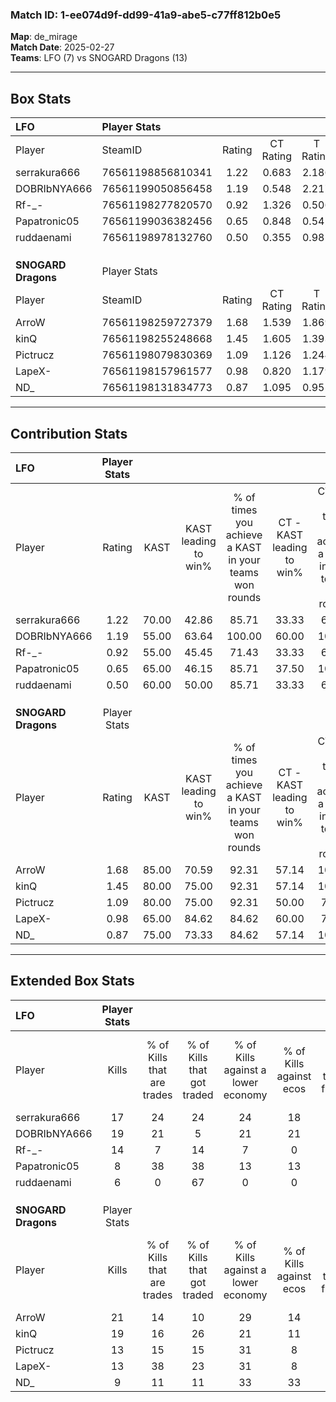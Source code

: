 ### Match ID: 1-ee074d9f-dd99-41a9-abe5-c77ff812b0e5  
**Map**: de_mirage  
**Match Date**: 2025-02-27  
**Teams**: LFO (7) vs SNOGARD Dragons (13)  

---  

## Box Stats  

| **LFO**             | Player Stats      |        |           |          |       |       |       |         |        |      |     |
| :- | :- | :-: | :-: | :-: | :-: | :-: | :-: | :-: | :-: | :-: | :-: |
| Player              | SteamID           | Rating | CT Rating | T Rating | KAST  |  ADR  | Kills | Assists | Deaths | K/D  | HS% |
| serrakura666        | 76561198856810341 |  1.22  |   0.683   |  2.186   | 70.00 | 78.6  |  17   |    1    |   13   | 1.31 | 35  |
| DOBRIbNYA666        | 76561199050856458 |  1.19  |   0.548   |  2.217   | 55.00 | 92.1  |  19   |    2    |   15   | 1.27 | 73  |
| Rf-_-               | 76561198277820570 |  0.92  |   1.326   |  0.506   | 55.00 | 84.4  |  14   |    1    |   16   | 0.88 | 14  |
| Papatronic05        | 76561199036382456 |  0.65  |   0.848   |  0.542   | 65.00 | 46.6  |   8   |    3    |   15   | 0.53 | 62  |
| ruddaenami          | 76561198978132760 |  0.50  |   0.355   |  0.981   | 60.00 | 45.8  |   6   |    4    |   16   | 0.38 | 83  |
|                     |                   |        |           |          |       |       |       |         |        |      |     |
|                     |                   |        |           |          |       |       |       |         |        |      |     |
|                     |                   |        |           |          |       |       |       |         |        |      |     |
| **SNOGARD Dragons** | Player Stats      |        |           |          |       |       |       |         |        |      |     |
| Player              | SteamID           | Rating | CT Rating | T Rating | KAST  |  ADR  | Kills | Assists | Deaths | K/D  | HS% |
| ArroW               | 76561198259727379 |  1.68  |   1.539   |  1.869   | 85.00 | 105.0 |  21   |    5    |   10   | 2.10 | 71  |
| kinQ                | 76561198255248668 |  1.45  |   1.605   |  1.393   | 80.00 | 98.0  |  19   |    3    |   13   | 1.46 | 47  |
| Pictrucz            | 76561198079830369 |  1.09  |   1.126   |  1.244   | 80.00 | 66.8  |  13   |    3    |   13   | 1.00 | 46  |
| LapeX-              | 76561198157961577 |  0.98  |   0.820   |  1.179   | 65.00 | 68.2  |  13   |    2    |   13   | 1.00 | 46  |
| ND_                 | 76561198131834773 |  0.87  |   1.095   |  0.955   | 75.00 | 71.2  |   9   |    8    |   15   | 0.60 | 55  |
---  

## Contribution Stats  

| **LFO**             | Player Stats |       |                      |                                                        |                           |                                                             |                          |                                                            |
| :- | :-: | :-: | :-: | :-: | :-: | :-: | :-: | :-: |
| Player              |    Rating    | KAST  | KAST leading to win% | % of times you achieve a KAST in your teams won rounds | CT - KAST leading to win% | CT - % of times you achieve a KAST in your teams won rounds | T - KAST leading to win% | T - % of times you achieve a KAST in your teams won rounds |
| serrakura666        |     1.22     | 70.00 |        42.86         |                         85.71                          |           33.33           |                            66.67                            |          50.00           |                           100.00                           |
| DOBRIbNYA666        |     1.19     | 55.00 |        63.64         |                         100.00                         |           60.00           |                           100.00                            |          66.67           |                           100.00                           |
| Rf-_-               |     0.92     | 55.00 |        45.45         |                         71.43                          |           33.33           |                            66.67                            |          60.00           |                           75.00                            |
| Papatronic05        |     0.65     | 65.00 |        46.15         |                         85.71                          |           37.50           |                           100.00                            |          60.00           |                           75.00                            |
| ruddaenami          |     0.50     | 60.00 |        50.00         |                         85.71                          |           33.33           |                            66.67                            |          66.67           |                           100.00                           |
|                     |              |       |                      |                                                        |                           |                                                             |                          |                                                            |
|                     |              |       |                      |                                                        |                           |                                                             |                          |                                                            |
|                     |              |       |                      |                                                        |                           |                                                             |                          |                                                            |
| **SNOGARD Dragons** | Player Stats |       |                      |                                                        |                           |                                                             |                          |                                                            |
| Player              |    Rating    | KAST  | KAST leading to win% | % of times you achieve a KAST in your teams won rounds | CT - KAST leading to win% | CT - % of times you achieve a KAST in your teams won rounds | T - KAST leading to win% | T - % of times you achieve a KAST in your teams won rounds |
| ArroW               |     1.68     | 85.00 |        70.59         |                         92.31                          |           57.14           |                           100.00                            |          80.00           |                           88.89                            |
| kinQ                |     1.45     | 80.00 |        75.00         |                         92.31                          |           57.14           |                           100.00                            |          88.89           |                           88.89                            |
| Pictrucz            |     1.09     | 80.00 |        75.00         |                         92.31                          |           50.00           |                            75.00                            |          90.00           |                           100.00                           |
| LapeX-              |     0.98     | 65.00 |        84.62         |                         84.62                          |           60.00           |                            75.00                            |          100.00          |                           88.89                            |
| ND_                 |     0.87     | 75.00 |        73.33         |                         84.62                          |           57.14           |                           100.00                            |          87.50           |                           77.78                            |
---  

## Extended Box Stats  

| **LFO**             | Player Stats |                            |                            |                                    |                         |                              |                                 |        |                             |                                     |                          |                               |                            |
| :- | :-: | :-: | :-: | :-: | :-: | :-: | :-: | :-: | :-: | :-: | :-: | :-: | :-: |
| Player              |    Kills     | % of Kills that are trades | % of Kills that got traded | % of Kills against a lower economy | % of Kills against ecos | % of Kills that are flawless | % of Kills that are close duels | Deaths | % of Deaths that get traded | % of Deaths against a lower economy | % of Deaths against ecos | % of Deaths that are flawless | % of Deaths that are close |
| serrakura666        |      17      |             24             |             24             |                 24                 |           18            |              71              |                0                |   13   |             15              |                  0                  |            0             |              100              |             0              |
| DOBRIbNYA666        |      19      |             21             |             5              |                 21                 |           21            |              68              |                0                |   15   |              7              |                 20                  |            13            |              60               |             0              |
| Rf-_-               |      14      |             7              |             14             |                 7                  |            0            |              71              |                7                |   16   |             19              |                 13                  |            6             |              69               |             13             |
| Papatronic05        |      8       |             38             |             38             |                 13                 |           13            |             100              |                0                |   15   |             20              |                 13                  |            7             |              80               |             0              |
| ruddaenami          |      6       |             0              |             67             |                 0                  |            0            |              50              |               17                |   16   |             25              |                 13                  |            6             |              50               |             6              |
|                     |              |                            |                            |                                    |                         |                              |                                 |        |                             |                                     |                          |                               |                            |
|                     |              |                            |                            |                                    |                         |                              |                                 |        |                             |                                     |                          |                               |                            |
|                     |              |                            |                            |                                    |                         |                              |                                 |        |                             |                                     |                          |                               |                            |
| **SNOGARD Dragons** | Player Stats |                            |                            |                                    |                         |                              |                                 |        |                             |                                     |                          |                               |                            |
| Player              |    Kills     | % of Kills that are trades | % of Kills that got traded | % of Kills against a lower economy | % of Kills against ecos | % of Kills that are flawless | % of Kills that are close duels | Deaths | % of Deaths that get traded | % of Deaths against a lower economy | % of Deaths against ecos | % of Deaths that are flawless | % of Deaths that are close |
| ArroW               |      21      |             14             |             10             |                 29                 |           14            |              57              |                0                |   10   |             20              |                 40                  |            0             |              80               |             0              |
| kinQ                |      19      |             16             |             26             |                 21                 |           11            |              74              |                0                |   13   |              8              |                 31                  |            8             |              77               |             0              |
| Pictrucz            |      13      |             15             |             15             |                 31                 |            8            |              69              |               15                |   13   |             31              |                 23                  |            0             |              77               |             8              |
| LapeX-              |      13      |             38             |             23             |                 31                 |            8            |              77              |                8                |   13   |             15              |                 31                  |            8             |              77               |             0              |
| ND_                 |      9       |             11             |             11             |                 33                 |           33            |              89              |                0                |   15   |             33              |                 20                  |            0             |              53               |             7              |
